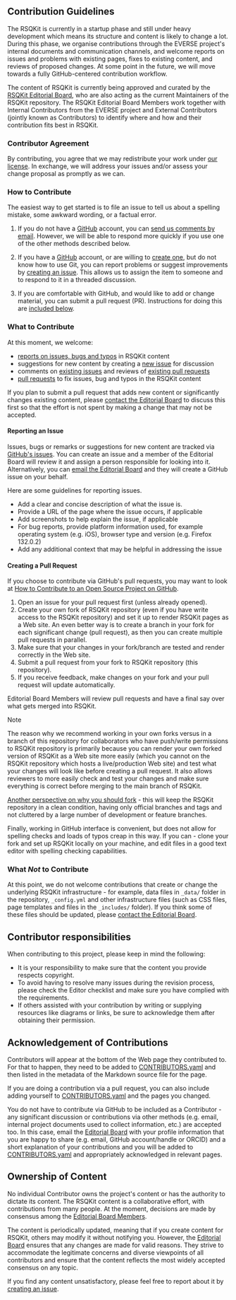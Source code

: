 ## Contribution Guidelines

The RSQKit is currently in a startup phase and still under heavy development which means its structure and content is likely to change a lot.
During this phase, we organise contributions through the EVERSE project's internal documents and communication channels, and welcome reports on 
issues and problems with existing pages, fixes to existing content, and reviews of proposed changes.
At some point in the future, we will move towards a fully GitHub-centered contribution workflow.

The content of RSQKit is currently being approved and curated by the [RSQKit Editorial Board][editorial-board], who are also acting as the current 
Maintainers of the RSQKit repository.
The RSQKit Editorial Board Members work together with Internal Contributors from the EVERSE project and External Contributors (jointly known as Contributors) 
to identify where and how and their contribution fits best in RSQKit.

### Contributor Agreement

By contributing, you agree that we may redistribute your work under [our
license](LICENSE). In exchange, we will address your issues and/or assess
your change proposal as promptly as we can.

### How to Contribute

The easiest way to get started is to file an issue to tell us about a spelling
mistake, some awkward wording, or a factual error.

1. If you do not have a [GitHub][github] account, you can [send us comments by
   email][contact]. However, we will be able to respond more quickly if you use
   one of the other methods described below.

2. If you have a [GitHub][github] account, or are willing to [create
   one][github-join], but do not know how to use Git, you can report problems
   or suggest improvements by [creating an issue][issues]. This allows us to
   assign the item to someone and to respond to it in a threaded discussion.

3. If you are comfortable with GitHub, and would like to add or change material,
   you can submit a pull request (PR). Instructions for doing this are
   [included below](#creating-a-pull-request).

### What to Contribute

At this moment, we welcome:

- [reports on issues, bugs and typos](#reporting-an-issue) in RSQKit content
- suggestions for new content by creating a [new issue](#reporting-an-issue) for discussion
- comments on [existing issues][issues] and reviews of [existing pull requests][pull-requests]
- [pull requests](#creating-a-pull-request) to fix issues, bug and typos in the RSQKit content

If you plan to submit a pull request that adds new content or significantly changes existing content, 
please [contact the Editorial Board][contact] to discuss this first so that 
the effort is not spent by making a change that may not be accepted.

#### Reporting an Issue

Issues, bugs or remarks or suggestions for new content are tracked via [GitHub's issues][issues].
You can create an issue and a member of the Editorial Board will review it and assign a person responsible for looking into it. 
Alternatively, you can [email the Editorial Board][contact] and they will create a GitHub issue on your behalf.

Here are some guidelines for reporting issues.

- Add a clear and concise description of what the issue is.
- Provide a URL of the page where the issue occurs, if applicable
- Add screenshots to help explain the issue, if applicable
- For bug reports, provide platform information used, for example operating system (e.g. iOS), browser type and version (e.g. Firefox 132.0.2)
- Add any additional context that may be helpful in addressing the issue

#### Creating a Pull Request

If you choose to contribute via GitHub's pull requests, you may want to look at [How to Contribute to an Open Source Project on GitHub][how-contribute]. 

1. Open an issue for your pull request first (unless already opened).
2. Create your own fork of RSQKit repository (even if you have write access to the RSQKit repository) and set it up to render RSQKit pages as a Web site. An even better 
way is to create a branch in your fork for each significant change (pull request), as then you can create multiple pull requests in parallel.
3. Make sure that your changes in your fork/branch are tested and render correctly in the Web site.
4. Submit a pull request from your fork to RSQKit repository (this repository).
5. If you receive feedback, make changes on your fork and your pull request will update automatically.

Editorial Board Members will review pull requests and have a final say over what gets merged into RSQKit.

> [!NOTE]
> The reason why we recommend working in your own forks versus in a branch of this repository for collaborators who have push/write
> permissions to RSQKit repository is primarily because you can render your own forked version of RSQKit as a Web site more easily
> (which you cannot on the RSQKit repository which hosts a live/production Web site) and test what your changes will look like
> before creating a pull request. 
> It also allows reviewers to more easily check and test your changes and make sure everything is correct before merging to the main branch of RSQKit.
>
> [Another perspective on why you should fork][github-why-should-i-fork] - this will keep the RSQKit repository in a clean condition, having only official
> branches and tags and not cluttered by a large number of development or feature branches.
>
> Finally, working in GitHub interface is convenient, but does not allow for spelling checks and loads of typos creap in this way.
> If you can - clone your fork and set up RSQKit locally on your machine, and edit files 
> in a good text editor with spelling checking capabilities.

### What *Not* to Contribute

At this point, we do not welcome contributions that create or change the underlying RSQKit infrastructure - for example, 
data files in `_data/` folder in the repository, `_config.yml` and other infrastructure files 
(such as CSS files, page templates and files in the `_includes/` folder).
If you think some of these files should be updated, please [contact the Editorial Board][contact].

## Contributor responsibilities

When contributing to this project, please keep in mind the following:

- It is your responsibility to make sure that the content you provide respects copyright. 
- To avoid having to resolve many issues during the revision process, please check the Editor checklist and make sure you have complied with the requirements.
- If others assisted with your contribution by writing or supplying resources like diagrams or links, be sure to acknowledge them after obtaining their permission.

## Acknowledgement of Contributions

Contributors will appear at the bottom of the Web page they contributed to. 
For that to happen, they need to be added to [CONTRIBUTORS.yaml][contributors] and then listed in the metadata of the Markdown source file for the page. 

If you are doing a contribution via a pull request, you can also include adding yourself to [CONTRIBUTORS.yaml][contributors] and the pages you changed.

You do not have to contribute via GitHub to be included as a Contributor - any significant discussion or contributions via other methods 
(e.g. email, internal project documents used to collect information, etc.) are accepted too.
In this case, email the [Editorial Board][contact] with your profile information that you are happy to share (e.g. email, GitHub account/handle or ORCID) 
and a short explanation of your contributions and you will be added to [CONTRIBUTORS.yaml][contributors] and appropriately acknowledged in relevant pages. 


## Ownership of Content

No individual Contributor owns the project's content or has the authority to dictate its content. 
The RSQKit content is a collaborative effort, with contributions from many people. 
At the moment, decisions are made by consensus among the [Editorial Board Members][editorial-board].

The content is periodically updated, meaning that if you create content for RSQKit, others may modify it without notifying you. 
However, the [Editorial Board][editorial-board] ensures that any changes are made for valid reasons. 
They strive to accommodate the legitimate concerns and diverse viewpoints of all contributors and ensure that the content reflects the most widely accepted consensus on any topic.

If you find any content unsatisfactory, please feel free to report about it by [creating an issue](#reporting-an-issue).

[contact]: mailto:rsqkit@lists.certh.gr
[github]: https://github.com
[github-flow]: https://guides.github.com/introduction/flow/
[github-join]: https://github.com/join
[how-contribute]: https://egghead.io/courses/how-to-contribute-to-an-open-source-project-on-github
[issues]: https://github.com/EVERSE-ResearchSoftware/RSQKit/issues
[editorial-board]: http://everse.software/RSQKit/editorial_board
[contributors]: https://github.com/EVERSE-ResearchSoftware/RSQKit/blob/main/_data/CONTRIBUTORS.yaml
[pull-requests]: https://github.com/EVERSE-ResearchSoftware/RSQKit/pulls
[github-why-should-i-fork]: https://stackoverflow.com/questions/31209669/github-why-should-i-fork

